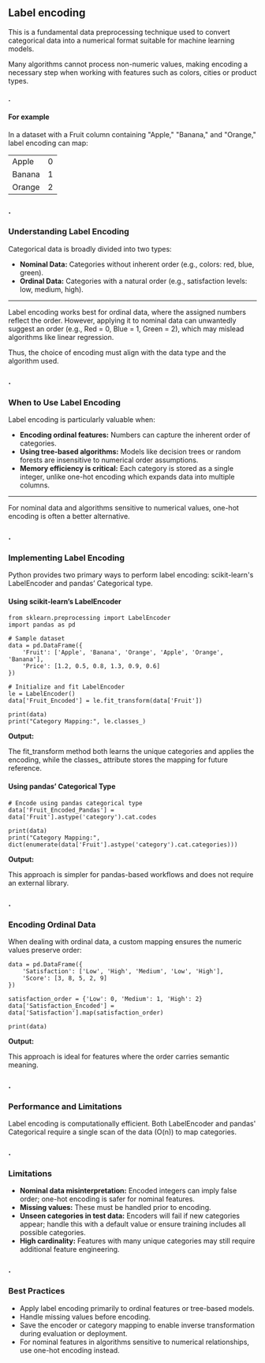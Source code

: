 ## Label encoding 
This is a fundamental data preprocessing technique used to convert categorical data into a numerical format suitable for machine learning models.

Many algorithms cannot process non-numeric values, making encoding a necessary step when working with features such as colors, cities or product types.

#### .
#### For example
In a dataset with a Fruit column containing "Apple," "Banana," and "Orange," label encoding can map:

| | |
|---|---|
|Apple | 0|
|Banana | 1|
|Orange | 2|

### .
### Understanding Label Encoding
Categorical data is broadly divided into two types:
- **Nominal Data:** Categories without inherent order (e.g., colors: red, blue, green).
- **Ordinal Data:** Categories with a natural order (e.g., satisfaction levels: low, medium, high).

---
Label encoding works best for ordinal data, where the assigned numbers reflect the order. However, applying it to nominal data can unwantedly suggest an order (e.g., Red = 0, Blue = 1, Green = 2), which may mislead algorithms like linear regression. 

Thus, the choice of encoding must align with the data type and the algorithm used.

### .
### When to Use Label Encoding
Label encoding is particularly valuable when:
- **Encoding ordinal features:** Numbers can capture the inherent order of categories.
- **Using tree-based algorithms:** Models like decision trees or random forests are insensitive to numerical order assumptions.
- **Memory efficiency is critical:** Each category is stored as a single integer, unlike one-hot encoding which expands data into multiple columns.

---
For nominal data and algorithms sensitive to numerical values, one-hot encoding is often a better alternative.

### .
### Implementing Label Encoding
Python provides two primary ways to perform label encoding: scikit-learn's LabelEncoder and pandas’ Categorical type.

#### Using scikit-learn’s LabelEncoder

```
from sklearn.preprocessing import LabelEncoder
import pandas as pd

# Sample dataset
data = pd.DataFrame({
    'Fruit': ['Apple', 'Banana', 'Orange', 'Apple', 'Orange', 'Banana'],
    'Price': [1.2, 0.5, 0.8, 1.3, 0.9, 0.6]
})

# Initialize and fit LabelEncoder
le = LabelEncoder()
data['Fruit_Encoded'] = le.fit_transform(data['Fruit'])

print(data)
print("Category Mapping:", le.classes_)
```
**Output:**
>  

The fit_transform method both learns the unique categories and applies the encoding, while the classes_ attribute stores the mapping for future reference.

#### Using pandas’ Categorical Type

```
# Encode using pandas categorical type
data['Fruit_Encoded_Pandas'] = data['Fruit'].astype('category').cat.codes

print(data)
print("Category Mapping:", dict(enumerate(data['Fruit'].astype('category').cat.categories)))
```
**Output:**
>  

This approach is simpler for pandas-based workflows and does not require an external library.

### .
### Encoding Ordinal Data
When dealing with ordinal data, a custom mapping ensures the numeric values preserve order:

```
data = pd.DataFrame({
    'Satisfaction': ['Low', 'High', 'Medium', 'Low', 'High'],
    'Score': [3, 8, 5, 2, 9]
})

satisfaction_order = {'Low': 0, 'Medium': 1, 'High': 2}
data['Satisfaction_Encoded'] = data['Satisfaction'].map(satisfaction_order)

print(data)
```
**Output:**
>  

This approach is ideal for features where the order carries semantic meaning.

### .
### Performance and Limitations
Label encoding is computationally efficient. Both LabelEncoder and pandas' Categorical require a single scan of the data (O(n)) to map categories.

### .
### Limitations
- **Nominal data misinterpretation:** Encoded integers can imply false order; one-hot encoding is safer for nominal features.
- **Missing values:** These must be handled prior to encoding.
- **Unseen categories in test data:** Encoders will fail if new categories appear; handle this with a default value or ensure training includes all possible categories.
- **High cardinality:** Features with many unique categories may still require additional feature engineering.

### .
### Best Practices
- Apply label encoding primarily to ordinal features or tree-based models.
- Handle missing values before encoding.
- Save the encoder or category mapping to enable inverse transformation during evaluation or deployment.
- For nominal features in algorithms sensitive to numerical relationships, use one-hot encoding instead.